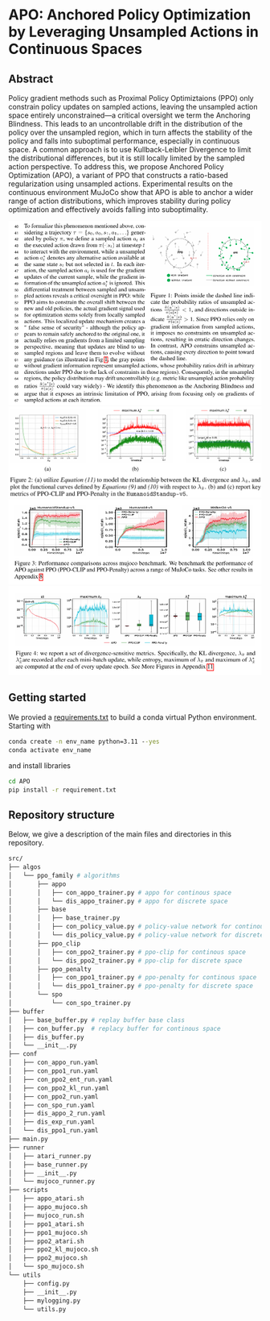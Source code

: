 # APO: Anchored Policy Optimization by Leveraging Unsampled Actions in Continuous Spaces

## **Abstract**
Policy gradient methods such as Proximal Policy Optimiztaions (PPO) only constrain policy updates on sampled actions, leaving the unsampled action space entirely unconstrained—a critical oversight we term the Anchoring Blindness. This leads to an uncontrollable drift in the distribution of the policy over the unsampled region, which in turn affects the stability of the policy and falls into suboptimal performance, especially in continuous space. A common approach is to use Kullback-Leibler Divergence to limit the distributional differences, but it is still locally limited by the sampled action perspective. To address this, we propose Anchored Policy Optimization (APO), a variant of PPO that constructs a ratio-based regularization using unsampled actions. Experimental results on the continuous environment MuJoCo show that APO is able to anchor a wider range of action distributions, which improves stability during policy optimization and effectively avoids falling into suboptimality.

![](./imgs/Figure_1.png)
![](./imgs/Figure_2.png)
![](./imgs/Figure_3.png)
![](./imgs/Figure_4.png)

## Getting started
We provied a [requirements.txt](./requirements.txt) to build a conda virtual Python environment. Starting with
```cmd
conda create -n env_name python=3.11 --yes
conda activate env_name
```
and install libraries
```cmd
cd APO
pip install -r requirement.txt
```

## Repository structure

Below, we give a description of the main files and directories in this repository.
```bash
src/
├── algos
│   └── ppo_family # algorithms
│       ├── appo 
│       │   ├── con_appo_trainer.py # appo for continous space
│       │   └── dis_appo_trainer.py # appo for discrete space
│       ├── base
│       │   ├── base_trainer.py
│       │   ├── con_policy_value.py # policy-value network for continous
│       │   └── dis_policy_value.py # policy-value network for discrete
│       ├── ppo_clip
│       │   ├── con_ppo2_trainer.py # ppo-clip for continous space
│       │   └── dis_ppo2_trainer.py # ppo-clip for discrete space
│       ├── ppo_penalty
│       │   ├── con_ppo1_trainer.py # ppo-penalty for continous space
│       │   └── dis_ppo1_trainer.py # ppo-penalty for discrete space
│       └── spo
│           └── con_spo_trainer.py
├── buffer
│   ├── base_buffer.py # replay buffer base class
│   ├── con_buffer.py  # replacy buffer for continous space
│   ├── dis_buffer.py
│   └── __init__.py
├── conf
│   ├── con_appo_run.yaml
│   ├── con_ppo1_run.yaml
│   ├── con_ppo2_ent_run.yaml
│   ├── con_ppo2_kl_run.yaml
│   ├── con_ppo2_run.yaml
│   ├── con_spo_run.yaml
│   ├── dis_appo_2_run.yaml
│   ├── dis_exp_run.yaml
│   └── dis_ppo1_run.yaml
├── main.py
├── runner
│   ├── atari_runner.py
│   ├── base_runner.py
│   ├── __init__.py
│   └── mujoco_runner.py
├── scripts
│   ├── appo_atari.sh
│   ├── appo_mujoco.sh
│   ├── mujoco_run.sh
│   ├── ppo1_atari.sh
│   ├── ppo1_mujoco.sh
│   ├── ppo2_atari.sh
│   ├── ppo2_kl_mujoco.sh
│   ├── ppo2_mujoco.sh
│   └── spo_mujoco.sh
└── utils
    ├── config.py
    ├── __init__.py
    ├── mylogging.py
    └── utils.py
```

